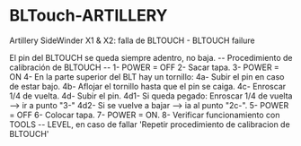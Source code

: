# BLTouch-ARTILLERY
Artillery SideWinder X1 &amp; X2: falla de BLTOUCH - BLTOUCH failure

El pin del BLTOUCH se queda siempre adentro, no baja.
-- Procedimiento de calibración de BLTOUCH --
1- POWER = OFF 
2- Sacar tapa.
3- POWER = ON
4- En la parte superior del BLT hay un tornillo:
  4a- Subir el pin en caso de estar bajo.
  4b- Aflojar el tornillo hasta que el pin se caiga.
  4c- Enroscar 1/4 de vuelta.
  4d- Subir el pin.
    4d1- Si queda pegado: Enroscar 1/4 de vuelta --> ir a punto "3-"
    4d2- Si se vuelve a bajar --> ia al punto "2c-".
5- POWER = OFF 
6- Colocar tapa.
7- POWER = ON.
8- Verificar funcionamiento con TOOLS -- LEVEL, en caso de fallar 'Repetir procedimiento de calibracion de BLTOUCH'

